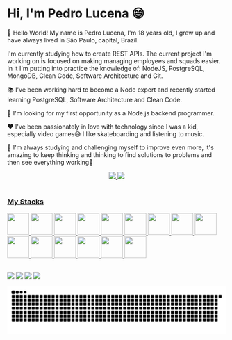 # Hi, I'm Pedro Lucena 😄

<p align="left"> 
  👋 Hello World! My name is Pedro Lucena, I'm 18 years old, I grew up and have always lived in São Paulo, capital, Brazil.
</p>

<p align="left"> 
  I'm currently studying how to create REST APIs. The current project I'm working on is focused on making managing employees and squads easier. In it I'm putting into practice the knowledge of: NodeJS, PostgreSQL, MongoDB, Clean Code, Software Architecture and Git.
</p>

<p align="left">
  📚 I've been working hard to become a Node expert and recently started learning PostgreSQL, Software Architecture and Clean Code.
</p>

<p align="left">
  🔭 I'm looking for my first opportunity as a Node.js backend programmer.
</p>

<p align="left">
  ❤️ I've been passionately in love with technology since I was a kid, especially video games😅 I like skateboarding and listening to music.
</p>

<p align="left">
 🧩 I'm always studying and challenging myself to improve even more, it's amazing to keep thinking and thinking to find solutions to problems and then see everything working🥰
</p>

<div align="center">
  <a href="https://github.com/pedrohlucena">
  <img height="175em" src="https://github-readme-stats.vercel.app/api?username=pedrohlucena&show_icons=true&theme=cobalt2&include_all_commits=true&count_private=true"/>
  <img height="175em" src="https://github-readme-stats.vercel.app/api/top-langs/?username=pedrohlucena&layout=compact&langs_count=7&theme=cobalt2"/>
</div>

#
  
### My Stacks

<div style="display: inline_block">
  <img height="50" width="50" src="https://cdn.jsdelivr.net/gh/devicons/devicon/icons/nodejs/nodejs-original.svg" />
  <img height="50" width="50" src="https://cdn.jsdelivr.net/gh/devicons/devicon/icons/express/express-original.svg" />
  <img height="50" width="50" src="https://cdn.jsdelivr.net/gh/devicons/devicon/icons/mongodb/mongodb-original-wordmark.svg" />
  <img height="50" width="50" src="https://cdn.jsdelivr.net/gh/devicons/devicon/icons/mysql/mysql-original.svg" />
  <img height="50" width="50" src="https://cdn.jsdelivr.net/gh/devicons/devicon/icons/javascript/javascript-original.svg" />
  <img height="50" width="50" src="https://cdn.jsdelivr.net/gh/devicons/devicon/icons/python/python-original.svg" />
  <img height="50" width="50" src="https://cdn.jsdelivr.net/gh/devicons/devicon/icons/babel/babel-original.svg" />
  
  <img height="50" width="50" src="https://cdn.jsdelivr.net/gh/devicons/devicon/icons/linux/linux-original.svg" />
  <img height="50" width="50" src="https://cdn.jsdelivr.net/gh/devicons/devicon/icons/git/git-original.svg" />
  <img height="50" width="50" src="https://cdn.jsdelivr.net/gh/devicons/devicon/icons/github/github-original.svg" />
  
  <img height="50" width="50" src="https://cdn.jsdelivr.net/gh/devicons/devicon/icons/heroku/heroku-original.svg" />
  
  <img height="50" width="50" src="https://cdn.jsdelivr.net/gh/devicons/devicon/icons/html5/html5-original.svg" />
  <img height="50" width="50" src="https://cdn.jsdelivr.net/gh/devicons/devicon/icons/css3/css3-original.svg" />
  <img height="50" width="50" src="https://cdn.jsdelivr.net/gh/devicons/devicon/icons/bulma/bulma-plain.svg" />
  <img height="50" width="50" src="https://cdn.jsdelivr.net/gh/devicons/devicon/icons/react/react-original.svg" />
</div>
  
  ##
 
<div>
  <a href = "https://api.whatsapp.com/send?phone=11972669231"><img src="https://img.shields.io/badge/WhatsApp-25D366?style=for-the-badge&logo=whatsapp&logoColor=white" target="_blank"></a>
  <a href = "mailto:pedrohlucena413@gmail.com"><img src="https://img.shields.io/badge/-Gmail-%23333?style=for-the-badge&logo=gmail&logoColor=white" target="_blank"></a>
  <a href="https://www.linkedin.com/in/pedrohlucena1/" target="_blank"><img src="https://img.shields.io/badge/-LinkedIn-%230077B5?style=for-the-badge&logo=linkedin&logoColor=white" target="_blank"></a> 
  <a href="https://dev.to/pedrohlucena" target="_blank"><img src="https://img.shields.io/badge/dev.to-0A0A0A?style=for-the-badge&logo=dev.to&logoColor=white" target="_blank"></a> 
 
  ![Snake animation](https://github.com/pedrohlucena/pedrohlucena/blob/output/github-contribution-grid-snake.svg)
 
</div>
